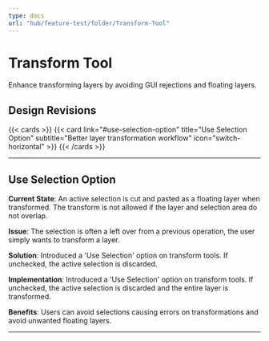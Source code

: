 ```yaml
---
type: docs
url: "hub/feature-test/folder/Transform-Tool"
---
```


# Transform Tool

Enhance transforming layers by avoiding GUI rejections and floating layers.

## Design Revisions

{{< cards >}}
  {{< card link="#use-selection-option" title="Use Selection Option" subtitle="Better layer transformation workflow" icon="switch-horizontal" >}}
{{< /cards >}}

---

<div class="feature-section" id="use-selection-option">

## Use Selection Option

**Current State**: An active selection is cut and pasted as a floating layer when transformed. The transform is not allowed if the layer and selection area do not overlap.

**Issue**: The selection is often a left over from a previous operation, the user simply wants to transform a layer.

**Solution**: Introduced a 'Use Selection' option on transform tools. If unchecked, the active selection is discarded.

**Implementation**: Introduced a 'Use Selection' option on transform tools. If unchecked, the active selection is discarded and the entire layer is transformed.

**Benefits**: Users can avoid selections causing errors on transformations and avoid unwanted floating layers.

</div>

---
